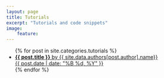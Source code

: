 ```yaml
---
layout: page
title: Tutorials
excerpt: "Tutorials and code snippets"
image:
    feature: 
---
```



<ul class="post-list">
{% for post in site.categories.tutorials %} 
  <li><article><a href="{{ site.url }}{{ post.url }}"><b>{{ post.title }}</b> by {{ site.data.authors[post.author].name}}<br/> <span class="entry-date"><time datetime="{{ post.date | date_to_xmlschema }}">{{ post.date | date: "%B %d, %Y" }}</time></span></a></article></li>
{% endfor %}
</ul>



